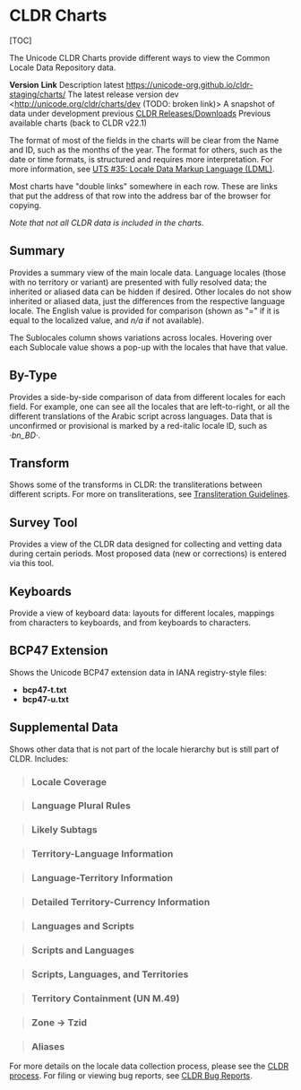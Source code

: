 # CLDR Charts

[TOC]

The Unicode CLDR Charts provide different ways to view the Common Locale Data
Repository data.

**Version** **Link** Description latest
<https://unicode-org.github.io/cldr-staging/charts/>
The latest release version dev <http://unicode.org/cldr/charts/dev (TODO: broken
link)> A snapshot of data under development previous [CLDR
Releases/Downloads](../downloads/index.md)
Previous available charts (back to CLDR v22.1)

The format of most of the fields in the charts will be clear from the Name and
ID, such as the months of the year. The format for others, such as the date or
time formats, is structured and requires more interpretation. For more
information, see [UTS #35: Locale Data Markup Language
(LDML)](http://www.unicode.org/reports/tr35/).

Most charts have "double links" somewhere in each row. These are links that put
the address of that row into the address bar of the browser for copying.

*Note that not all CLDR data is included in the charts.*

## **Summary**

Provides a summary view of the main locale data. Language locales (those with no
territory or variant) are presented with fully resolved data; the inherited or
aliased data can be hidden if desired. Other locales do not show inherited or
aliased data, just the differences from the respective language locale. The
English value is provided for comparison (shown as "=" if it is equal to the
localized value, and *n/a* if not available).

The Sublocales column shows variations across locales. Hovering over each
Sublocale value shows a pop-up with the locales that have that value.

## **By-Type**

Provides a side-by-side comparison of data from different locales for each
field. For example, one can see all the locales that are left-to-right, or all
the different translations of the Arabic script across languages. Data that is
unconfirmed or provisional is marked by a red-italic locale ID, such as
*·bn_BD·*.

## **Transform**

Shows some of the transforms in CLDR: the transliterations between different
scripts. For more on transliterations, see [Transliteration
Guidelines](http://www.unicode.org/cldr/transliteration_guidelines.html).

## **Survey Tool**

Provides a view of the CLDR data designed for collecting and vetting data during
certain periods. Most proposed data (new or corrections) is entered via this
tool.

## **Keyboards**

Provide a view of keyboard data: layouts for different locales, mappings from
characters to keyboards, and from keyboards to characters.

## **BCP47 Extension**

Shows the Unicode BCP47 extension data in IANA registry-style files:

*   **bcp47-t.txt**
*   **bcp47-u.txt**

## **Supplemental Data**

Shows other data that is not part of the locale hierarchy but is still part of
CLDR. Includes:

> ### Locale Coverage

> ### Language Plural Rules

> ### Likely Subtags

> ### Territory-Language Information

> ### Language-Territory Information

> ### Detailed Territory-Currency Information

> ### Languages and Scripts

> ### Scripts and Languages

> ### Scripts, Languages, and Territories

> ### Territory Containment (UN M.49)

> ### Zone → Tzid

> ### Aliases

For more details on the locale data collection process, please see the [CLDR
process](http://www.unicode.org/cldr/process.html). For filing or viewing bug
reports, see [CLDR Bug
Reports](http://www.unicode.org/cldr/filing_bug_reports.html).

